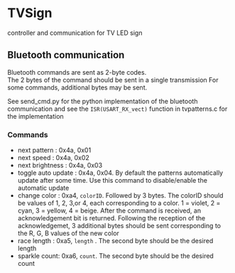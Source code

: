 # TVSign
controller and communication for TV LED sign

## Bluetooth communication

Bluetooth commands are sent as 2-byte codes.  
The 2 bytes of the command should be sent in a
single transmission
For some commands, additional bytes may be sent.

See send_cmd.py for the python implementation of the bluetooth communication and see the `ISR(USART_RX_vect)` function in tvpatterns.c for the implementation

### Commands

* next pattern : 0x4a, 0x01
* next speed : 0x4a, 0x02
* next brightness : 0x4a, 0x03
* toggle auto update : 0x4a, 0x04.  By default the patterns automatically update after some time.  Use this command to disable/enable the automatic update
* change color : 0xa4, `colorID`. Followed by 3 bytes.  The colorID should be values of 1, 2, 3,or 4, each corresponding to a color.  1 = violet, 2 = cyan, 3 = yellow, 4 = beige. After the command is received, an acknowledgement bit is returned. Following the reception of the acknowledgemet, 3 additional bytes should be sent corresponding to the R, G, B values of the new color
* race length : 0xa5, `length` . The second byte should be the desired length
* sparkle count: 0xa6, `count`. The second byte should be the desired count
